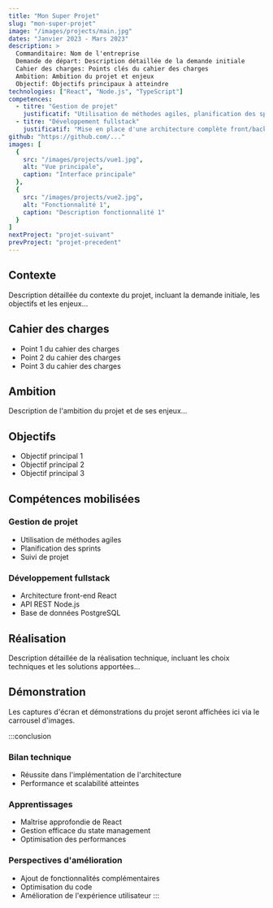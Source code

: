 ```yaml
---
title: "Mon Super Projet"
slug: "mon-super-projet"
image: "/images/projects/main.jpg"
dates: "Janvier 2023 - Mars 2023"
description: >
  Commanditaire: Nom de l'entreprise
  Demande de départ: Description détaillée de la demande initiale
  Cahier des charges: Points clés du cahier des charges
  Ambition: Ambition du projet et enjeux
  Objectif: Objectifs principaux à atteindre
technologies: ["React", "Node.js", "TypeScript"]
competences:
  - titre: "Gestion de projet"
    justificatif: "Utilisation de méthodes agiles, planification des sprints"
  - titre: "Développement fullstack"
    justificatif: "Mise en place d'une architecture complète front/back"
github: "https://github.com/..."
images: [
  {
    src: "/images/projects/vue1.jpg",
    alt: "Vue principale",
    caption: "Interface principale"
  },
  {
    src: "/images/projects/vue2.jpg",
    alt: "Fonctionnalité 1",
    caption: "Description fonctionnalité 1"
  }
]
nextProject: "projet-suivant"
prevProject: "projet-precedent"
---
```


## Contexte

Description détaillée du contexte du projet, incluant la demande initiale, les objectifs et les enjeux...

## Cahier des charges

- Point 1 du cahier des charges
- Point 2 du cahier des charges
- Point 3 du cahier des charges

## Ambition

Description de l'ambition du projet et de ses enjeux...

## Objectifs

- Objectif principal 1
- Objectif principal 2
- Objectif principal 3


## Compétences mobilisées

### Gestion de projet
- Utilisation de méthodes agiles
- Planification des sprints
- Suivi de projet

### Développement fullstack
- Architecture front-end React
- API REST Node.js
- Base de données PostgreSQL

## Réalisation

Description détaillée de la réalisation technique, incluant les choix techniques et les solutions apportées...

## Démonstration

Les captures d'écran et démonstrations du projet seront affichées ici via le carrousel d'images.

:::conclusion
### Bilan technique
- Réussite dans l'implémentation de l'architecture
- Performance et scalabilité atteintes

### Apprentissages
- Maîtrise approfondie de React
- Gestion efficace du state management
- Optimisation des performances

### Perspectives d'amélioration
- Ajout de fonctionnalités complémentaires
- Optimisation du code
- Amélioration de l'expérience utilisateur
:::
